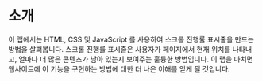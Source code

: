 # 소개

이 랩에서는 HTML, CSS 및 JavaScript 를 사용하여 스크롤 진행률 표시줄을 만드는 방법을 살펴봅니다. 스크롤 진행률 표시줄은 사용자가 페이지에서 현재 위치를 나타내고, 얼마나 더 많은 콘텐츠가 남아 있는지 보여주는 훌륭한 방법입니다. 이 랩을 마치면 웹사이트에 이 기능을 구현하는 방법에 대한 더 나은 이해를 얻게 될 것입니다.
